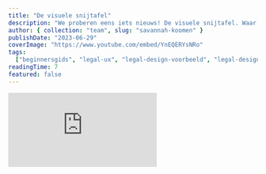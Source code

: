 ```yaml
---
title: "De visuele snijtafel"
description: "We proberen eens iets nieuws! De visuele snijtafel. Waar we elke week een (juridische) infographic ontleden. Deze week: een organogram uit ECLI:NL:GHAMS:2018:476 / JOR 2018/221."
author: { collection: "team", slug: "savannah-koomen" }
publishDate: "2023-06-29"
coverImage: "https://www.youtube.com/embed/YnEQERYsNRo"
tags:
  ["beginnersgids", "legal-ux", "legal-design-voorbeeld", "legal-design-basics"]
readingTime: 7
featured: false
---
```


<iframe allowfullscreen="true" frameborder="0" scrolling="no" src="https://www.youtube.com/embed/YnEQERYsNRo" title=""></iframe>
